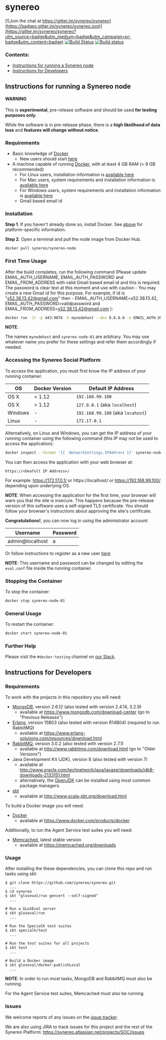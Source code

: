 # synereo

[![Join the chat at https://gitter.im/synereo/synereo](https://badges.gitter.im/synereo/synereo.svg)](https://gitter.im/synereo/synereo?utm_source=badge&utm_medium=badge&utm_campaign=pr-badge&utm_content=badge)
[![Build Status](https://travis-ci.org/synereo/synereo.svg?branch=staging)](https://travis-ci.org/synereo/synereo)
[![Build status](https://ci.appveyor.com/api/projects/status/8hxpx6mwmi5b8g58/branch/staging?svg=true)](https://ci.appveyor.com/project/henrytill/synereo/branch/staging)

### Contents:
* [Instructions for running a Synereo node](#instructions-for-running-a-synereo-node)
* [Instructions for Developers](#instructions-for-developers)

## Instructions for running a Synereo node

#### WARNING

This is **experimental**, pre-release software and should be used **for testing purposes only**.

While the software is in pre-release phase, there is a **high likelihood of data loss** and **features will change without notice**.

### Requirements
* Basic knowledge of [Docker](https://www.docker.com)
  * New users should start [here](https://docs.docker.com/engine/understanding-docker/)
* A machine capable of running [Docker](https://www.docker.com), with at least 4 GB RAM (> 8 GB recommended)
  * For Linux users, installation information is [available here](https://docs.docker.com/engine/installation/linux)
  * For Mac users, system requirements and installation information is [available here](https://docs.docker.com/docker-for-mac/)
  * For Windows users, system requirements and installation information is [available here](https://docs.docker.com/docker-for-windows/)
  * Gmail based email id

### Installation

**Step 1**. If you haven't already done so, install Docker.  See [above](#requirements) for platform-specific information.

**Step 2**. Open a terminal and pull the node image from Docker Hub.
```sh
docker pull synereo/synereo-node
```

### First Time Usage

After the build completes, run the following command (Please update EMAIL_AUTH_USERNAME, EMAIL_AUTH_PASSWORD and EMAIL_FROM_ADDRESS with valid Gmail based email id and this is required. The password is clear text at this moment and use with caution - You may create a new Gmail id for this purpose. For example, if id is "s52.38.13.42@gmail.com" then - EMAIL_AUTH_USERNAME=s52.38.13.42, EMAIL_AUTH_PASSWORD=validpassword and EMAIL_FROM_ADDRESS=s52.38.13.42@gmail.com
):
```sh
docker run -it -p 443:9876 -h mynodehost --dns 8.8.8.8 -e EMAIL_AUTH_USERNAME=[change_me] -e EMAIL_AUTH_PASSWORD=[change_me] -e EMAIL_FROM_ADDRESS=[chamge_metoo]@gmail.com -d synereo/synereo-node --name synereo-node-01
```

**NOTE**:

The names `mynodehost` and `synereo-node-01` are arbitrary. You may use whatever name you prefer for these settings and refer them accordingly if needed.

### Accessing the Synereo Social Platform

To access the application, you must first know the IP address of your running container.

OS|Docker Version |Default IP Address
--------|--------|--------
OS X| < 1.12 | `192.168.99.100`
OS X| > 1.12 | `127.0.0.1` (aka `localhost`)
Windows| - | `192.168.99.100` (aka `locahost`)
Linux | - | `172.17.0.1`

Alternatively, on Linux and Windows, you can get the IP address of your running container using the following command (this IP may not be used to access the application):
```sh
docker inspect --format '{{ .NetworkSettings.IPAddress }}' synereo-node-01
```

You can then access the application with your web browser at:
```
https://<Deafult IP Address>/
```
For example: https://172.17.0.1/ or https://localhost/ or https://192.168.99.100/ depending upon underlying OS.

**NOTE**: When accessing the application for the first time, your browser will warn you that the site is insecure.  This happens because the pre-release version of this software uses a self-signed TLS certificate.  You should follow your browser's instructions about approving the site's certificate.

**Congratulations!**, you can now log in using the administrator account:

Username|Password
--------|--------
admin@localhost|a

Or follow instructions to register as a new user [here](https://github.com/synereo/docs/wiki/Registering-as-a-new-user)

**NOTE**: This username and password can be changed by editing the `eval.conf` file inside the running container.

### Stopping the Container

To stop the container:

```sh
docker stop synereo-node-01
```

### General Usage

To restart the container:

```sh
docker start synereo-node-01
```

### Further Help

Please visit the `#docker-testing` channel on [our Slack](https://slack.synereo.com).

## Instructions for Developers

### Requirements

To work with the projects in this repository you will need:
* [MongoDB](https://www.mongodb.com/), version 2.6.12 (also tested with version 2.4.14, 3.2.9)
  * available at https://www.mongodb.com/download-center (go to "Previous Releases")
* [Erlang](https://www.erlang.org/), version 15B03 (also tested with version R14B04) (required to run RabbitMQ)
  * available at https://www.erlang-solutions.com/resources/download.html
* [RabbitMQ](http://www.rabbitmq.com/), version 3.0.2 (also tested with version 2.7.1)
  * available at http://www.rabbitmq.com/download.html (go to "Older Versions")
* Java Development Kit (JDK), version 8 (also tested with version 7)
  * available at http://www.oracle.com/technetwork/java/javase/downloads/jdk8-downloads-2133151.html
  * alternatively, the [OpenJDK](http://openjdk.java.net/) can be installed using most common package managers.
* [sbt](http://www.scala-sbt.org/)
  * available at http://www.scala-sbt.org/download.html

To build a Docker image you will need:
* [Docker](https://www.docker.com/)
  * available at https://www.docker.com/products/docker

Additionally, to run the Agent Service test suites you will need:
* [Memcached](https://memcached.org/), latest stable version
  * available at https://memcached.org/downloads

### Usage

After installing the these dependencies, you can clone this repo and run tasks using sbt:
```
$ git clone https://github.com/synereo/synereo.git
  ...
$ cd synereo
$ sbt "gloseval/run gencert --self-signed"
  ...

# Run a GLoSEval server
$ sbt gloseval/run
  ...

# Run the SpecialK test suites
$ sbt specialk/test
  ...

# Run the test suites for all projects
$ sbt test
  ...

# Build a Docker image
$ sbt gloseval/docker:publishLocal
  ...
```

**NOTE**: In order to run most tasks, MongoDB and RabbitMQ must also be running.

For the Agent Service test suites, Memcached must also be running.

### Issues

We welcome reports of any issues on the [issue tracker](https://github.com/synereo/synereo/issues).

We are also using JIRA to track issues for this project and the rest of the Synereo Platform:
https://synereo.atlassian.net/projects/SOC/issues
